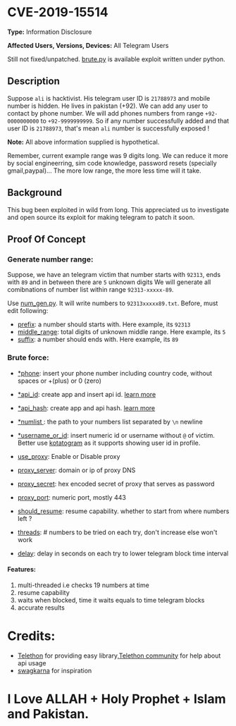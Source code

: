 # CVE-2019-15514
**Type:** Information Disclosure

**Affected Users, Versions, Devices:** All Telegram Users

Still not fixed/unpatched. [brute.py](brute.py) is available exploit written under python.

## Description
Suppose `ali` is hacktivist. His telegram user ID is `21788973` and mobile number is hidden. He lives in pakistan (+92).
We can add any user to contact by phone number. We will add phones numbers from range `+92-0000000000` to `+92-9999999999`.
So if any number successfully added and that user ID is `21788973`, that's mean `ali` number is successfully exposed !

**Note:** All above information supplied is hypothetical.

Remember, current example range was 9 digits long. We can reduce it more by social engineerring, sim code knowledge, password resets (specially gmail,paypal)...
The more low range, the more less time will it take.

## Background
This bug been exploited in wild from long. This appreciated us to investigate and open source its exploit for making telegram to patch it soon. 

## Proof Of Concept
### Generate number range:

Suppose, we have an telegram victim that number starts with `92313`, ends with `89` and in between there are `5` unknown digits 
We will generate all comibnations of number list within range `92313-xxxxx-89`. 

Use [num_gen.py](num_gen.py). It will write numbers to `92313xxxxx89.txt`. Before, must edit following:
- [prefix](num_gen.py#L1): a number should starts with. Here example, its `92313`
- [middle_range](num_gen.py#L2): total digits of unknown middle range. Here example, its `5`
- [suffix](num_gen.py#L3): a number should ends with. Here example, its `89`

### Brute force:
- [\*phone](brute.py#L2): insert your phone number including country code, without spaces or +(plus) or 0 (zero)
- [\*api_id](brute.py#L3): create app and insert api id. [learn more](https://core.telegram.org/api/obtaining_api_id)
- [\*api_hash](brute.py#L4): create app and api hash. [learn more](https://core.telegram.org/api/obtaining_api_id)
- [\*numlist ](brute.py#L5): the path to your numbers list separated by `\n` newline 
- [\*username_or_id](brute.py#L6): insert numeric id or username without `@` of victim. Better use [kotatogram](https://github.com/kotatogram/kotatogram-desktop) as it supports showing user id in profile.

- [use_proxy](brute.py#L10): Enable or Disable proxy
- [proxy_server](brute.py#L11): domain or ip of proxy DNS
- [proxy_secret](brute.py#L12): hex encoded secret of proxy that serves as password
- [proxy_port](brute.py#L13): numeric port, mostly 443

- [should_resume](brute.py#L16): resume capability. whether to start from where numbers left ?
- [threads](brute.py#L17): # numbers to be tried on each try, don't increase else won't work
- [delay](brute.py#L18): delay in seconds on each try to lower telegram block time interval

#### Features:
1. multi-threaded i.e checks 19 numbers at time
2. resume capability
3. waits when blocked, time it waits equals to time telegram blocks 
4. accurate results

# Credits:
- [Telethon](https://github.com/LonamiWebs/Telethon) for providing easy library,[Telethon community](https://t.me/TelethonChat) for help about api usage
- [swagkarna](https://github.com/swagkarna/Telegram_User_Number_Finder) for inspiration
# I Love ALLAH + Holy Prophet + Islam and Pakistan.
